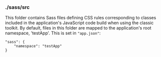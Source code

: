 ### ./sass/src

This folder contains Sass files defining CSS rules corresponding to classes
included in the application's JavaScript code build when using the classic toolkit.
By default, files in this folder are mapped to the application's root namespace, 'testApp'.
This is set in `"app.json"`:

    "sass": {
        "namespace": "testApp"
    }